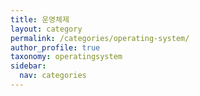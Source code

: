 ```yaml
---
title: 운영체제
layout: category
permalink: /categories/operating-system/
author_profile: true
taxonomy: operatingsystem
sidebar:
  nav: categories
---
```

